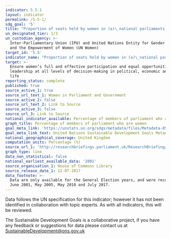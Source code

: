 ```yaml
---
indicator: 5.5.1
layout: indicator
permalink: /5-5-1/
sdg_goal: '5'
title: "Proportion of seats held by women in (a)\_national parliaments and (b) local governments"
un_designated_tier: 1/3
un_custodian_agency: >-
  Inter-Parliamentary Union (IPU) and United Nations Entity for Gender Equality
  and the Empowerment of Women (UN Women)
target_id: '5.5'
indicator_name: "Proportion of seats held by women in (a)\_national parliaments and (b) local governments"
target: >-
  Ensure women’s full and effective participation and equal opportunities for
  leadership at all levels of decision-making in political, economic and public
  life
reporting_status: complete
published: true
source_active_1: true
source_url_text_1: Women in Parliament and Government
source_active_2: false
source_url_text_2: Link to Source
source_active_3: false
source_url_3: Link to Source
national_indicator_available: Percentage of members of parliament who are women
graph_title: Percentage of members of parliament who are women
goal_meta_link: 'https://unstats.un.org/sdgs/metadata/files/Metadata-05-05-01.pdf'
goal_meta_link_text: United Nations Sustainable Development Goals Metadata (pdf 62kB)
national_geographical_coverage: United Kingdom
computation_units: Percentage (%)
source_url_1: 'http://researchbriefings.parliament.uk/ResearchBriefing/Summary/SN01250'
graph_type: line
data_non_statistical: false
national_earliest_available_data: '2001'
source_organisation_1: House of Commons Library
source_release_date_1: 12-07-2017
data_footnote: >-
  Data are only available for the General Election years, and were recorded in
  June 2001, May 2005, May 2010 and July 2017.
---
```

Data follows the UN specification for this indicator; however it has not been identified in collaboration with topic experts. As with all indicators, this will be reviewed.

The Sustainable Development Goals is a collaborative project, if you have any feedback or suggestions for data please contact us at <SustainableDevelopment@ons.gov.uk>

